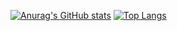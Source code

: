 [![Anurag's GitHub stats](https://github-readme-stats.vercel.app/api?username=XRM4D&show_icons=true)](https://github.com/anuraghazra/github-readme-stats)
[![Top Langs](https://github-readme-stats.vercel.app/api/top-langs/?username=XRM4D&layout=compact)](https://github.com/anuraghazra/github-readme-stats)

